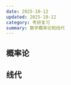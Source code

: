 ```yaml
---
date: 2025-10-12
updated: 2025-10-12
category: 考研复习
summary: 数学概率论和线代
---
```



## 概率论



## 线代





